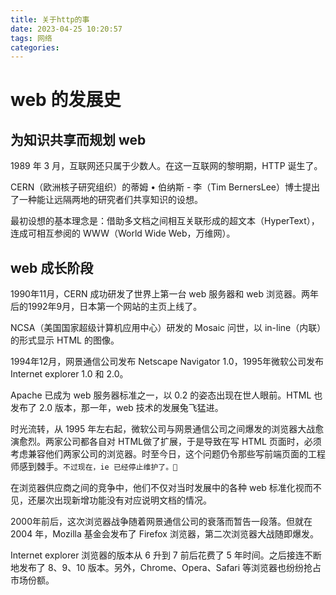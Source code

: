 ```yaml
---
title: 关于http的事
date: 2023-04-25 10:20:57
tags: 网络
categories:
---
```


# web 的发展史

## 为知识共享而规划 web

1989 年 3 月，互联网还只属于少数人。在这一互联网的黎明期，HTTP 诞生了。

CERN（欧洲核子研究组织）的蒂姆 • 伯纳斯 - 李（Tim BernersLee）博士提出了一种能让远隔两地的研究者们共享知识的设想。

最初设想的基本理念是：借助多文档之间相互关联形成的超文本（HyperText），连成可相互参阅的 WWW（World Wide Web，万维网）。

<!-- more -->

## web 成长阶段

1990年11月，CERN 成功研发了世界上第一台 web 服务器和 web 浏览器。两年后的1992年9月，日本第一个网站的主页上线了。

NCSA（美国国家超级计算机应用中心）研发的 Mosaic 问世，以 in-line（内联）的形式显示 HTML 的图像。

1994年12月，网景通信公司发布 Netscape Navigator 1.0，1995年微软公司发布 Internet explorer 1.0 和 2.0。

Apache 已成为 web 服务器标准之一，以 0.2 的姿态出现在世人眼前。HTML 也发布了 2.0 版本，那一年，web 技术的发展兔飞猛进。

时光流转，从 1995 年左右起，微软公司与网景通信公司之间爆发的浏览器大战愈演愈烈。两家公司都各自对 HTML做了扩展，于是导致在写 HTML 页面时，必须考虑兼容他们两家公司的浏览器。时至今日，这个问题仍令那些写前端页面的工程师感到棘手。`不过现在，ie 已经停止维护了。🤗`

在浏览器供应商之间的竞争中，他们不仅对当时发展中的各种 web 标准化视而不见，还屡次出现新增功能没有对应说明文档的情况。

2000年前后，这次浏览器战争随着网景通信公司的衰落而暂告一段落。但就在 2004 年，Mozilla 基金会发布了 Firefox 浏览器，第二次浏览器大战随即爆发。

Internet explorer 浏览器的版本从 6 升到 7 前后花费了 5 年时间。之后接连不断地发布了 8、9、10 版本。另外，Chrome、Opera、Safari 等浏览器也纷纷抢占市场份额。

